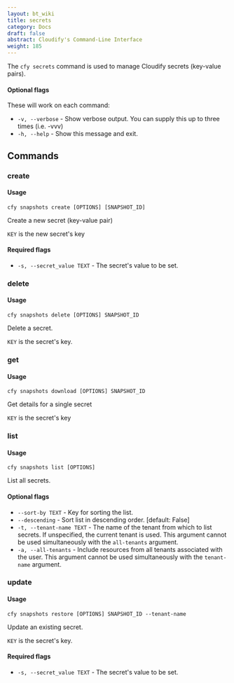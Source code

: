```yaml
---
layout: bt_wiki
title: secrets
category: Docs
draft: false
abstract: Cloudify's Command-Line Interface
weight: 185
---
```


The `cfy secrets` command is used to manage Cloudify secrets (key-value pairs). 

#### Optional flags

These will work on each command:

* `-v, --verbose` - Show verbose output. You can supply this up to three times (i.e. -vvv)
* `-h, --help` - Show this message and exit.

## Commands

### create

#### Usage 
`cfy snapshots create [OPTIONS] [SNAPSHOT_ID]`
 
Create a new secret (key-value pair)

`KEY` is the new secret's key

#### Required flags

*  `-s, --secret_value TEXT` - The secret's value to be set. 



### delete

#### Usage 
`cfy snapshots delete [OPTIONS] SNAPSHOT_ID`

Delete a secret.

`KEY` is the secret's key.


### get

#### Usage 
`cfy snapshots download [OPTIONS] SNAPSHOT_ID`

Get details for a single secret

`KEY` is the secret's key


### list

#### Usage 
`cfy snapshots list [OPTIONS]`

List all secrets.

#### Optional flags

*  `--sort-by TEXT` - Key for sorting the list.
*  `--descending` - Sort list in descending order. [default: False]
*  `-t, --tenant-name TEXT` -  The name of the tenant from which to list secrets. If unspecified, the current tenant is
                            used. This argument cannot be used simultaneously with the `all-tenants` argument.
*  `-a, --all-tenants` -    Include resources from all tenants associated with
                            the user. This argument cannot be used simultaneously with the `tenant-name` argument.  

### update

#### Usage 
`cfy snapshots restore [OPTIONS] SNAPSHOT_ID --tenant-name`

Update an existing secret.

`KEY` is the secret's key.

#### Required flags

*  `-s, --secret_value TEXT` - The secret's value to be set.
